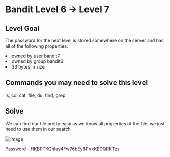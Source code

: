 # Bandit Level 6 → Level 7 #

## Level Goal ##

<p>The password for the next level is stored somewhere on the server and has all of the following properties:</p>
<li>owned by user bandit7</li>
<li>owned by group bandit6</li>
<li>33 bytes in size</li>


## Commands you may need to solve this level ##

ls, cd, cat, file, du, find, grep

## Solve ##

<p>We can find our file pretty easy as we know all properties of the file, we just need to use them in our search</p>

![image](https://user-images.githubusercontent.com/85706972/166110194-82422182-dfff-42b6-b146-66a1291fa821.png)

Password - HKBPTKQnIay4Fw76bEy8PVxKEDQRKTzs
